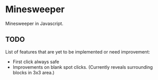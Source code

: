 # Minesweeper

Minesweeper in Javascript.

## TODO
List of features that are yet to be implemented or need improvement:
- First click always safe
- Improvements on blank spot clicks. (Currently reveals surrounding blocks in 3x3 area.)